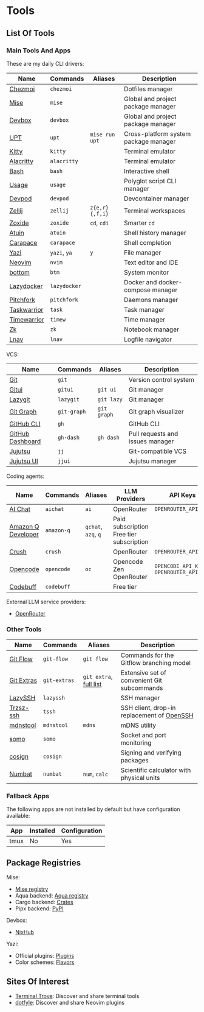 # Tools

## List Of Tools

### Main Tools And Apps

These are my daily CLI drivers:

| Name | Commands | Aliases | Description |
|------|---------|-------|-------------|
| [Chezmoi](https://www.chezmoi.io/) | `chezmoi` | | Dotfiles manager |
| [Mise](https://mise.jdx.dev/) | `mise` | | Global and project package manager |
| [Devbox](https://www.jetpack.io/devbox/) | `devbox` | | Global and project package manager |
| [UPT](https://github.com/sigoden/upt) | `upt` | `mise run upt` | Cross-platform system package manager|
| [Kitty](https://sw.kovidgoyal.net/kitty/) | `kitty` | | Terminal emulator |
| [Alacritty](https://alacritty.org/) | `alacritty` | | Terminal emulator |
| [Bash](https://devdocs.io/bash/) | `bash` | | Interactive shell |
| [Usage](https://usage.jdx.dev/) | `usage` | | Polyglot script CLI manager |
| [Devpod](https://devpod.sh/) | `devpod` | | Devcontainer manager |
| [Zellij](https://zellij.dev/) | `zellij` | `z{e,r}{,f,i}` | Terminal workspaces |
| [Zoxide](https://github.com/ajeetdsouza/zoxide) | `zoxide` | `cd`, `cdi` | Smarter `cd` |
| [Atuin](https://atuin.sh/) | `atuin` | | Shell history manager |
| [Carapace](https://carapace-sh.github.io/carapace-bin/) | `carapace` | | Shell completion |
| [Yazi](https://yazi-rs.github.io/) | `yazi`, `ya` | `y` | File manager |
| [Neovim](https://neovim.io/) | `nvim` | | Text editor and IDE |
| [bottom](https://github.com/ClementTsang/bottom) | `btm` | | System monitor |
| [Lazydocker](https://github.com/jesseduffield/lazydocker) | `lazydocker` | | Docker and docker-compose manager |
| [Pitchfork](https://pitchfork.jdx.dev/) | `pitchfork` | | Daemons manager |
| [Taskwarrior](https://taskwarrior.org/) | `task` | | Task manager |
| [Timewarrior](https://timewarrior.net/) | `timew` | | Time manager |
| [Zk](https://zk-org.github.io/zk/) | `zk` | | Notebook manager |
| [Lnav](https://lnav.org/) | `lnav` | | Logfile navigator |

VCS:

| Name | Commands | Aliases | Description |
|------|---------|-------|-------------|
| [Git](https://git-scm.com/) | `git` | | Version control system |
| [Gitui](https://github.com/extrawurst/gitui) | `gitui` | `git ui` | Git manager |
| [Lazygit](https://github.com/jesseduffield/lazygit) | `lazygit` | `git lazy` | Git manager |
| [Git Graph](https://github.com/mlange-42/git-graph) | `git-graph` | `git graph` | Git graph visualizer |
| [GitHub CLI](https://cli.github.com/) | `gh` | | GitHub CLI |
| [GitHub Dashboard](https://dlvhdr.github.io/gh-dash/) | `gh-dash` | `gh dash` | Pull requests and issues manager |
| [Jujutsu](https://jj-vcs.github.io) | `jj` | | Git-compatible VCS |
| [Jujutsu UI](https://idursun.github.io/jjui) | `jjui` | | Jujutsu manager |

Coding agents:

| Name | Commands | Aliases | LLM Providers | API Keys |
|---|---|---|---|---|
| [AI Chat](https://github.com/sigoden/aichat) | `aichat` | `ai` | OpenRouter | `OPENROUTER_API_KEY` |
| [Amazon Q Developer](https://docs.aws.amazon.com/amazonq/latest/qdeveloper-ug/) | `amazon-q` | `qchat`, `azq`, `q` | Paid subscription<br>Free tier subscription | |
| [Crush](https://github.com/charmbracelet/crush) | `crush` | | OpenRouter | `OPENROUTER_API_KEY` |
| [Opencode](https://opencode.ai) | `opencode` | `oc` | Opencode Zen<br>OpenRouter | `OPENCODE_API_KEY`<br>`OPENROUTER_API_KEY` |
| [Codebuff](https://www.codebuff.com) | `codebuff` | | Free tier | |

External LLM service providers:

- [OpenRouter](https://openrouter.ai)

### Other Tools

| Name | Commands | Aliases | Description |
|------|---------|-------|-------------|
| [Git Flow](https://github.com/nvie/gitflow) | `git-flow` | `git flow` | Commands for the Gitflow branching model |
| [Git Extras](https://github.com/tj/git-extras) | `git-extras` | `git extra`, [full list](https://github.com/tj/git-extras/blob/main/Commands.md) | Extensive set of convenient Git subcommands |
| [LazySSH](https://github.com/Adembc/lazyssh) | `lazyssh` | | SSH manager |
| [Trzsz-ssh](https://trzsz.github.io/ssh) | `tssh` | | SSH client, drop-in replacement of [OpenSSH](https://www.openssh.com/) |
| [mdnstool](https://github.com/ghetzel/mdnstool) | `mdnstool` | `mdns` | mDNS utility |
| [somo](https://github.com/theopfr/somo/) | `somo` | | Socket and port monitoring |
| [cosign](https://github.com/sigstore/cosign) | `cosign` | | Signing and verifying packages |
| [Numbat](https://numbat.dev) | `numbat` | `num`, `calc` | Scientific calculator with physical units |

### Fallback Apps

The following apps are not installed by default but have configuration available:

| App | Installed | Configuration |
|-----|-----------|---------------|
| tmux | No | Yes |

## Package Registries

Mise:

- [Mise registry](https://mise.jdx.dev/registry.html#tools)
- Aqua backend: [Aqua registry](https://aquaproj.github.io/docs/products/aqua-registry/)
- Cargo backend: [Crates](https://crates.io/)
- Pipx backend: [PyPI](https://pypi.org/)

Devbox:

- [NixHub](https://www.nixhub.io/)

Yazi:

- Official plugins: [Plugins](https://github.com/yazi-rs/plugins)
- Color schemes: [Flavors](https://github.com/yazi-rs/flavors)

## Sites Of Interest

- [Terminal Trove](https://terminaltrove.com/): Discover and share terminal tools
- [dotfyle](https://dotfyle.com/): Discover and share Neovim plugins
